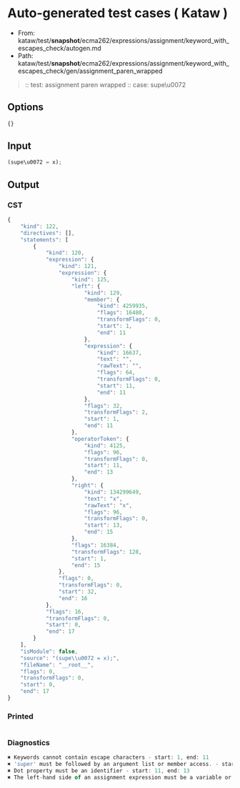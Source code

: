 # Auto-generated test cases ( Kataw )
- From: kataw/test/__snapshot__/ecma262/expressions/assignment/keyword_with_escapes_check/autogen.md
- Path: kataw/test/__snapshot__/ecma262/expressions/assignment/keyword_with_escapes_check/gen/assignment_paren_wrapped
> :: test: assignment paren wrapped
> :: case: supe\u0072
## Options

`````js
{}
`````
## Input

`````js
(supe\u0072 = x);
`````
## Output

### CST

```javascript
{
    "kind": 122,
    "directives": [],
    "statements": [
        {
            "kind": 120,
            "expression": {
                "kind": 121,
                "expression": {
                    "kind": 125,
                    "left": {
                        "kind": 129,
                        "member": {
                            "kind": 4259935,
                            "flags": 16480,
                            "transformFlags": 0,
                            "start": 1,
                            "end": 11
                        },
                        "expression": {
                            "kind": 16637,
                            "text": "",
                            "rawText": "",
                            "flags": 64,
                            "transformFlags": 0,
                            "start": 11,
                            "end": 11
                        },
                        "flags": 32,
                        "transformFlags": 2,
                        "start": 1,
                        "end": 11
                    },
                    "operatorToken": {
                        "kind": 4125,
                        "flags": 96,
                        "transformFlags": 0,
                        "start": 11,
                        "end": 13
                    },
                    "right": {
                        "kind": 134299649,
                        "text": "x",
                        "rawText": "x",
                        "flags": 96,
                        "transformFlags": 0,
                        "start": 13,
                        "end": 15
                    },
                    "flags": 16384,
                    "transformFlags": 128,
                    "start": 1,
                    "end": 15
                },
                "flags": 0,
                "transformFlags": 0,
                "start": 32,
                "end": 16
            },
            "flags": 16,
            "transformFlags": 0,
            "start": 0,
            "end": 17
        }
    ],
    "isModule": false,
    "source": "(supe\\u0072 = x);",
    "fileName": "__root__",
    "flags": 0,
    "transformFlags": 0,
    "start": 0,
    "end": 17
}
```

### Printed

```javascript

```

### Diagnostics

```javascript
✖ Keywords cannot contain escape characters - start: 1, end: 11
✖ 'super' must be followed by an argument list or member access. - start: 1, end: 13
✖ Dot property must be an identifier - start: 11, end: 13
✖ The left-hand side of an assignment expression must be a variable or a property access - start: 11, end: 13

```

